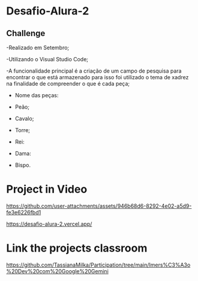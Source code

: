 # Desafio-Alura-2


## Challenge

-Realizado em Setembro;

-Utilizando o Visual Studio Code;


-A funcionalidade principal é a criação de um campo de pesquisa para encontrar o que está armazenado para isso foi utilizado o tema de xadrez
na finalidade de compreender o que é cada peça;

- Nome das peças:

- Peão;

- Cavalo;

- Torre;

- Rei:

- Dama:
  
- Bispo.


# Project in Video



https://github.com/user-attachments/assets/946b68d6-8292-4e02-a5d9-fe3e6226fbd1



https://desafio-alura-2.vercel.app/



# Link the projects classroom


https://github.com/TassianaMilka/Participation/tree/main/Imers%C3%A3o%20Dev%20com%20Google%20Gemini
